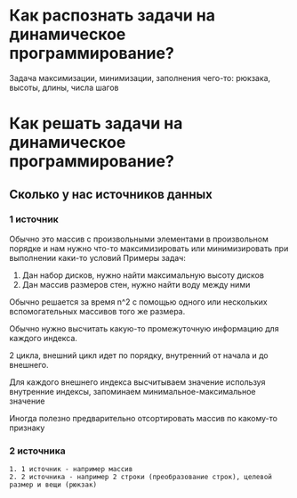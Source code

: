 # Как распознать задачи на динамическое программирование?
Задача максимизации, минимизации, заполнения чего-то: рюкзака, высоты, длины, числа шагов

# Как решать задачи на динамическое программирование?
## Сколько у нас источников данных
### 1 источник
Обычно это массив с произвольными элементами в произвольном порядке и нам нужно что-то максимизировать
или минимизировать при выполнении каки-то условий
Примеры задач: 
1. Дан набор дисков, нужно найти максимальную высоту дисков
2. Дан массив размеров стен, нужно найти воду между ними

<p>Обычно решается за время n^2 с помощью одного или нескольких вспомогательных массивов того же размера.</p>
<p>Обычно нужно высчитать какую-то промежуточную информацию для каждого индекса.</p>
<p>2 цикла, внешний цикл идет по порядку, внутренний от начала и до внешнего.</p>
<p>Для каждого внешнего индекса высчитываем значение используя внутренние индексы, запоминаем минимальное-максимальное значение</p>
<p>Иногда полезно предварительно отсортировать массив по какому-то признаку</p>

### 2 источника
    1. 1 источник - например массив
    2. 2 источника - например 2 строки (преобразование строк), целевой размер и вещи (рюкзак)
